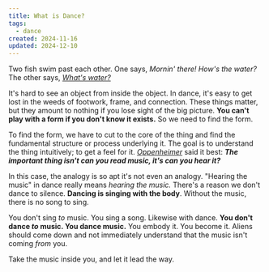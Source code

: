 ```yaml
---
title: What is Dance?
tags:
  - dance
created: 2024-11-16
updated: 2024-12-10
---
```


Two fish swim past each other. One says, *Mornin' there! How's the water?* The other says, [*What's water?*](https://fs.blog/david-foster-wallace-this-is-water/)

It's hard to see an object from inside the object. In dance, it's easy to get lost in the weeds of footwork, frame, and connection. These things matter, but they amount to nothing if you lose sight of the big picture. **You can't play with a form if you don't know it exists.** So we need to find the form.

To find the form, we have to cut to the core of the thing and find the fundamental structure or process underlying it. The goal is to understand the thing intuitively; to get a feel for it. [*Oppenheimer*](https://youtu.be/qiuSBWVdgLI?si=02sJJod6FA9kdgK6) said it best: ***The important thing isn't can you read music, it's can you hear it?***

In this case, the analogy is so apt it's not even an analogy. "Hearing the music" in dance really means *hearing the music.* There's a reason we don't dance to silence. **Dancing is singing with the body**. Without the music, there is no song to sing.

You don't sing *to* music. You sing a song. Likewise with dance. **You don't dance *to* music. You dance music.** You embody it. You become it. Aliens should come down and not immediately understand that the music isn't coming *from* you.

Take the music inside you, and let it lead the way.
